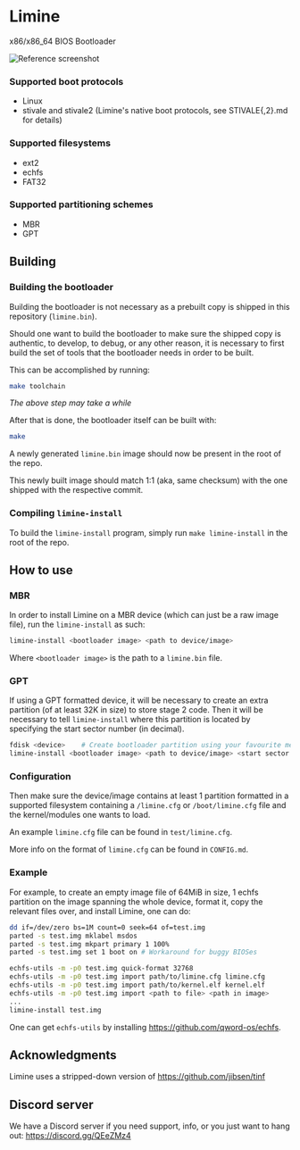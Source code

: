 # Limine
x86/x86_64 BIOS Bootloader

![Reference screenshot](/screenshot.png?raw=true "Reference screenshot")

### Supported boot protocols
* Linux
* stivale and stivale2 (Limine's native boot protocols, see STIVALE{,2}.md for details)

### Supported filesystems
* ext2
* echfs
* FAT32

### Supported partitioning schemes
* MBR
* GPT

## Building

### Building the bootloader
Building the bootloader is not necessary as a prebuilt copy is shipped in this
repository (`limine.bin`).

Should one want to build the bootloader to make sure the shipped copy is authentic,
to develop, to debug, or any other reason, it is necessary to first build the
set of tools that the bootloader needs in order to be built.

This can be accomplished by running:
```bash
make toolchain
```
*The above step may take a while*

After that is done, the bootloader itself can be built with:
```bash
make
```

A newly generated `limine.bin` image should now be present in the root of the repo.

This newly built image should match 1:1 (aka, same checksum) with the one shipped
with the respective commit.

### Compiling `limine-install`
To build the `limine-install` program, simply run `make limine-install` in the root
of the repo.

## How to use
### MBR
In order to install Limine on a MBR device (which can just be a raw image file),
run the `limine-install` as such:

```bash
limine-install <bootloader image> <path to device/image>
```

Where `<bootloader image>` is the path to a `limine.bin` file.

### GPT
If using a GPT formatted device, it will be necessary to create an extra partition
(of at least 32K in size) to store stage 2 code. Then it will be necessary to tell
`limine-install` where this partition is located by specifying the start sector
number (in decimal).

```bash
fdisk <device>    # Create bootloader partition using your favourite method
limine-install <bootloader image> <path to device/image> <start sector of boot partition>
```

### Configuration
Then make sure the device/image contains at least 1 partition formatted in
a supported filesystem containing a `/limine.cfg` or `/boot/limine.cfg` file
and the kernel/modules one wants to load.

An example `limine.cfg` file can be found in `test/limine.cfg`.

More info on the format of `limine.cfg` can be found in `CONFIG.md`.

### Example
For example, to create an empty image file of 64MiB in size, 1 echfs partition
on the image spanning the whole device, format it, copy the relevant files over,
and install Limine, one can do:

```bash
dd if=/dev/zero bs=1M count=0 seek=64 of=test.img
parted -s test.img mklabel msdos
parted -s test.img mkpart primary 1 100%
parted -s test.img set 1 boot on # Workaround for buggy BIOSes

echfs-utils -m -p0 test.img quick-format 32768
echfs-utils -m -p0 test.img import path/to/limine.cfg limine.cfg
echfs-utils -m -p0 test.img import path/to/kernel.elf kernel.elf
echfs-utils -m -p0 test.img import <path to file> <path in image>
...
limine-install test.img

```

One can get `echfs-utils` by installing https://github.com/qword-os/echfs.

## Acknowledgments
Limine uses a stripped-down version of https://github.com/jibsen/tinf

## Discord server
We have a Discord server if you need support, info, or you just want to
hang out: https://discord.gg/QEeZMz4
